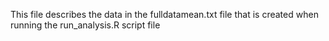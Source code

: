 This file describes the data in the fulldatamean.txt file that is created when running the run_analysis.R script file

